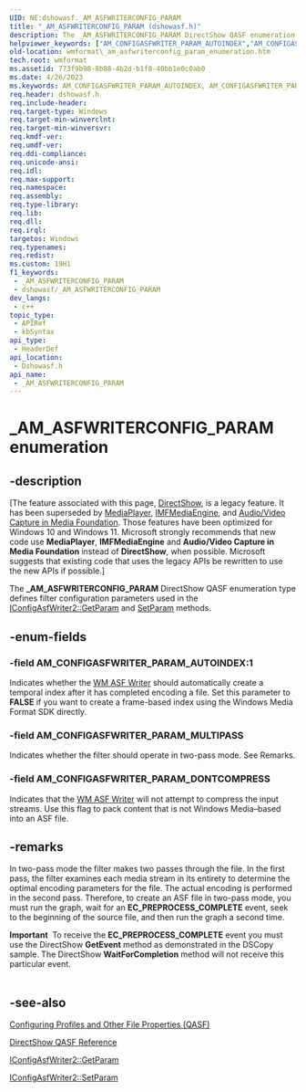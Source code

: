```yaml
---
UID: NE:dshowasf._AM_ASFWRITERCONFIG_PARAM
title: "_AM_ASFWRITERCONFIG_PARAM (dshowasf.h)"
description: The _AM_ASFWRITERCONFIG_PARAM DirectShow QASF enumeration type defines filter configuration parameters used in the IConfigAsfWriter2::GetParam and SetParam methods.
helpviewer_keywords: ["AM_CONFIGASFWRITER_PARAM_AUTOINDEX","AM_CONFIGASFWRITER_PARAM_DONTCOMPRESS","AM_CONFIGASFWRITER_PARAM_MULTIPASS","_AM_ASFWRITERCONFIG_PARAM","_AM_ASFWRITERCONFIG_PARAM enumeration [windows Media Format]","dshowasf/AM_CONFIGASFWRITER_PARAM_AUTOINDEX","dshowasf/AM_CONFIGASFWRITER_PARAM_DONTCOMPRESS","dshowasf/AM_CONFIGASFWRITER_PARAM_MULTIPASS","dshowasf/_AM_ASFWRITERCONFIG_PARAM","wmformat._am_asfwriterconfig_param_enumeration"]
old-location: wmformat\_am_asfwriterconfig_param_enumeration.htm
tech.root: wmformat
ms.assetid: 773f9b98-8b88-4b2d-b1f0-40bb1e0c0ab0
ms.date: 4/26/2023
ms.keywords: AM_CONFIGASFWRITER_PARAM_AUTOINDEX, AM_CONFIGASFWRITER_PARAM_DONTCOMPRESS, AM_CONFIGASFWRITER_PARAM_MULTIPASS, _AM_ASFWRITERCONFIG_PARAM, _AM_ASFWRITERCONFIG_PARAM enumeration [windows Media Format], dshowasf/AM_CONFIGASFWRITER_PARAM_AUTOINDEX, dshowasf/AM_CONFIGASFWRITER_PARAM_DONTCOMPRESS, dshowasf/AM_CONFIGASFWRITER_PARAM_MULTIPASS, dshowasf/_AM_ASFWRITERCONFIG_PARAM, wmformat._am_asfwriterconfig_param_enumeration
req.header: dshowasf.h
req.include-header: 
req.target-type: Windows
req.target-min-winverclnt: 
req.target-min-winversvr: 
req.kmdf-ver: 
req.umdf-ver: 
req.ddi-compliance: 
req.unicode-ansi: 
req.idl: 
req.max-support: 
req.namespace: 
req.assembly: 
req.type-library: 
req.lib: 
req.dll: 
req.irql: 
targetos: Windows
req.typenames: 
req.redist: 
ms.custom: 19H1
f1_keywords:
 - _AM_ASFWRITERCONFIG_PARAM
 - dshowasf/_AM_ASFWRITERCONFIG_PARAM
dev_langs:
 - c++
topic_type:
 - APIRef
 - kbSyntax
api_type:
 - HeaderDef
api_location:
 - Dshowasf.h
api_name:
 - _AM_ASFWRITERCONFIG_PARAM
---
```


# _AM_ASFWRITERCONFIG_PARAM enumeration


## -description

\[The feature associated with this page, [DirectShow](/windows/win32/directshow/directshow), is a legacy feature. It has been superseded by [MediaPlayer](/uwp/api/Windows.Media.Playback.MediaPlayer), [IMFMediaEngine](/windows/win32/api/mfmediaengine/nn-mfmediaengine-imfmediaengine), and [Audio/Video Capture in Media Foundation](windows/win32/medfound/audio-video-capture-in-media-foundation). Those features have been optimized for Windows 10 and Windows 11. Microsoft strongly recommends that new code use **MediaPlayer**, **IMFMediaEngine** and **Audio/Video Capture in Media Foundation** instead of **DirectShow**, when possible. Microsoft suggests that existing code that uses the legacy APIs be rewritten to use the new APIs if possible.\]

The <b>_AM_ASFWRITERCONFIG_PARAM</b> DirectShow QASF enumeration type defines filter configuration parameters used in the <a href="/windows/desktop/wmformat/iconfigasfwriter2-getparam">IConfigAsfWriter2::GetParam</a> and <a href="/windows/desktop/wmformat/iconfigasfwriter2-setparam">SetParam</a> methods.

## -enum-fields

### -field AM_CONFIGASFWRITER_PARAM_AUTOINDEX:1

Indicates whether the <a href="/windows/desktop/wmformat/wm-asf-writer-filter">WM ASF Writer</a> should automatically create a temporal index after it has completed encoding a file. Set this parameter to <b>FALSE</b> if you want to create a frame-based index using the Windows Media Format SDK directly.

### -field AM_CONFIGASFWRITER_PARAM_MULTIPASS

Indicates whether the filter should operate in two-pass mode. See Remarks.

### -field AM_CONFIGASFWRITER_PARAM_DONTCOMPRESS

Indicates that the <a href="/windows/desktop/wmformat/wm-asf-writer-filter">WM ASF Writer</a> will not attempt to compress the input streams. Use this flag to pack content that is not Windows Media–based into an ASF file.

## -remarks

In two-pass mode the filter makes two passes through the file. In the first pass, the filter examines each media stream in its entirety to determine the optimal encoding parameters for the file. The actual encoding is performed in the second pass. Therefore, to create an ASF file in two-pass mode, you must run the graph, wait for an <b>EC_PREPROCESS_COMPLETE</b> event, seek to the beginning of the source file, and then run the graph a second time.

<div class="alert"><b>Important</b>  To receive the <b>EC_PREPROCESS_COMPLETE</b> event you must use the DirectShow <b>GetEvent</b> method as demonstrated in the DSCopy sample. The DirectShow <b>WaitForCompletion</b> method will not receive this particular event.</div>
<div> </div>

## -see-also

<a href="/windows/desktop/wmformat/configuring-profiles-and-other-file-properties--qasf">Configuring Profiles and Other File Properties (QASF)</a>



<a href="/windows/desktop/wmformat/directshow-qasf-reference">DirectShow QASF Reference</a>



<a href="/windows/desktop/wmformat/iconfigasfwriter2-getparam">IConfigAsfWriter2::GetParam</a>



<a href="/windows/desktop/wmformat/iconfigasfwriter2-setparam">IConfigAsfWriter2::SetParam</a>
